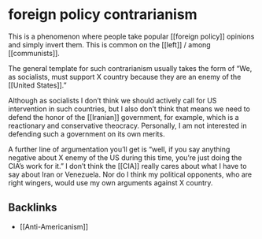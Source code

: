 # foreign policy contrarianism

This is a phenomenon where people take popular [[foreign policy]] opinions and simply invert them. This is common on the [[left]] / among [[communists]].

The general template for such contrarianism usually takes the form of &ldquo;We, as socialists, must support X country because they are an enemy of the [[United States]].&rdquo;

Although as socialists I don&rsquo;t think we should actively call for US intervention in such countries, but I also don&rsquo;t think that means we need to defend the honor of the [[Iranian]] government, for example, which is a reactionary and conservative theocracy. Personally, I am not interested in defending such a government on its own merits.

A further line of argumentation you&rsquo;ll get is &ldquo;well, if you say anything negative about X enemy of the US during this time, you&rsquo;re just doing the CIA&rsquo;s work for it.&rdquo; I don&rsquo;t think the [[CIA]] really cares about what I have to say about Iran or Venezuela. Nor do I think my political opponents, who are right wingers, would use my own arguments against X country.


## Backlinks

-   [[Anti-Americanism]]
